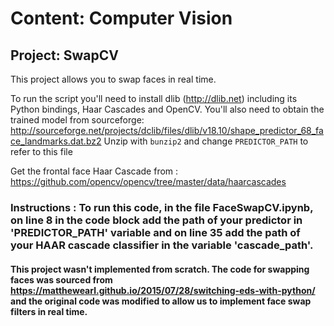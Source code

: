 # Content: Computer Vision
## Project: SwapCV

This project allows you to swap faces in real time.

To run the script you'll need to install dlib (http://dlib.net) including its
Python bindings, Haar Cascades and OpenCV. You'll also need to obtain the trained model from
sourceforge:
    http://sourceforge.net/projects/dclib/files/dlib/v18.10/shape_predictor_68_face_landmarks.dat.bz2
Unzip with `bunzip2` and change `PREDICTOR_PATH` to refer to this file

Get the frontal face Haar Cascade from : https://github.com/opencv/opencv/tree/master/data/haarcascades

### Instructions : To run this code, in the file FaceSwapCV.ipynb, on line 8 in the code block add the path of your predictor in 'PREDICTOR_PATH' variable and on line 35 add the path of your HAAR cascade classifier in the variable 'cascade_path'.

#### This project wasn't implemented from scratch. The code for swapping faces was sourced from https://matthewearl.github.io/2015/07/28/switching-eds-with-python/ and the original code was modified to allow us to implement face swap filters in real time.
